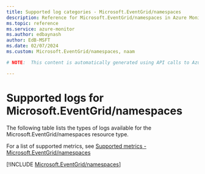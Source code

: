```yaml
---
title: Supported log categories - Microsoft.EventGrid/namespaces
description: Reference for Microsoft.EventGrid/namespaces in Azure Monitor Logs.
ms.topic: reference
ms.service: azure-monitor
ms.author: edbaynash
author: EdB-MSFT
ms.date: 02/07/2024
ms.custom: Microsoft.EventGrid/namespaces, naam

# NOTE:  This content is automatically generated using API calls to Azure. Any edits made on these files will be overwritten in the next run of the script. 

---
```





# Supported logs for Microsoft.EventGrid/namespaces  
The following table lists the types of logs available for the Microsoft.EventGrid/namespaces resource type.
  
  
  
For a list of supported metrics, see [Supported metrics - Microsoft.EventGrid/namespaces](../supported-metrics/microsoft-eventgrid-namespaces-metrics.md)  
  

  
[!INCLUDE [Microsoft.EventGrid/namespaces](./includes/microsoft-eventgrid-namespaces-logs-include.md)]  
  
  

